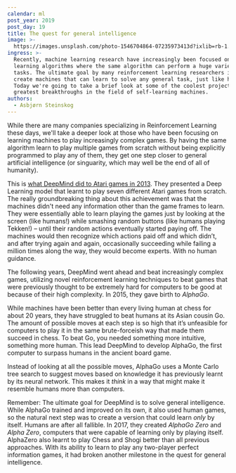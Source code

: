 ```yaml
---
calendar: ml
post_year: 2019
post_day: 19
title: The quest for general intelligence
image: >-
  https://images.unsplash.com/photo-1546704864-07235973413d?ixlib=rb-1.2.1&ixid=eyJhcHBfaWQiOjEyMDd9&auto=format&fit=crop&w=1100&q=60
ingress: >-
  Recently, machine learning research have increasingly been focused on general
  learning algorithms where the same algorithm can perform a huge variety of
  tasks. The ultimate goal by many reinforcement learning researchers is to
  create machines that can learn to solve any general task, just like humans!
  Today we're going to take a brief look at some of the coolest projects and
  greatest breakthroughs in the field of self-learning machines.
authors:
  - Asbjørn Steinskog
---
```

While there are many companies specializing in Reinforcement Learning these days, we'll take a deeper look at those who have been focusing on learning machines to play increasingly complex games. By having the same algorithm learn to play multiple games from scratch without being explicitly programmed to play any of them, they get one step closer to general artificial intelligence (or singuarity, which may well be the end of all of humanity).

This is [what DeepMind did to Atari games in 2013](https://deepmind.com/research/publications/playing-atari-deep-reinforcement-learning). They presented a Deep Learning model that learnt to play seven different Atari games from scratch. The really groundbreaking thing about this achievement was that the machines didn't need any information other than the game frames to learn. They were essentially able to learn playing the games just by looking at the screen (like humans!) while smashing random buttons (like humans playing Tekken!) – until their random actions eventually started paying off. The machines would then recognize which actions paid off and which didn’t, and after trying again and again, occasionally succeeding while failing a million times along the way, they would become experts. With no human guidance.

The following years, DeepMind went ahead and beat increasingly complex games, utilizing novel reinforcement learning techniques to beat games that were previously thought to be extremely hard for computers to be good at because of their high complexity. In 2015, they gave birth to _AlphaGo_.

While machines have been better than every living human at chess for about 20 years, they have struggled to beat humans at its Asian cousin Go. The amount of possible moves at each step is so high that it’s unfeasible for computers to play it in the same brute-forceish way that made them succeed in chess. To beat Go, you needed something more intuitive, something more human. This lead DeepMind to develop AlphaGo, the first computer to surpass humans in the ancient board game.

Instead of looking at all the possible moves, AlphaGo uses a Monte Carlo tree search to suggest moves based on knowledge it has previously learnt by its neural network. This makes it _think_ in a way that might make it resemble humans more than computers.

Remember: The ultimate goal for DeepMind is to solve general intelligence. While AlphaGo trained and improved on its own, it also used human games, so the natural next step was to create a version that could learn _only_ by itself. Humans are after all fallible. In 2017, they created _AlphaGo Zero_ and _Alpha Zero_, computers that were capable of learning only by playing itself. AlphaZero also learnt to play Chess and Shogi better than all previous approaches. With its ability to learn to play any two-player perfect information games, it had broken another milestone in the quest for general intelligence.
